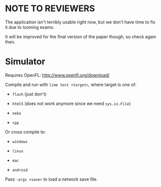 # NOTE TO REVIEWERS

The application isn't terribly usable right now, but we don't have time to fix it due to looming exams.

It will be improved for the final version of the paper though, so check again then.


# Simulator

Requires OpenFL: <http://www.openfl.org/download/>

Compile and run with `lime test <target>`, where target is one of:

* `flash` (just don't)

* `html5` (does not work anymore since we need `sys.io.File`)

* `neko`

* `cpp`

Or cross compile to:

* `windows`

* `linux`

* `mac`

* `android`

Pass `-args <save>` to load a network save file.
